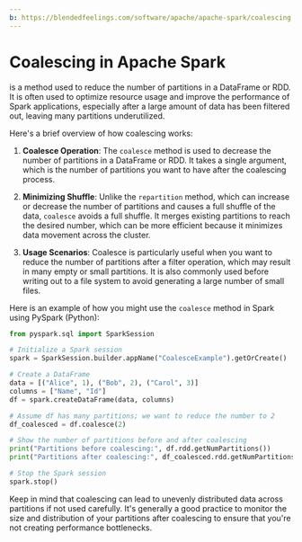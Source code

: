 ```yaml
---
b: https://blendedfeelings.com/software/apache/apache-spark/coalescing.md
---
```


# Coalescing in Apache Spark 
is a method used to reduce the number of partitions in a DataFrame or RDD. It is often used to optimize resource usage and improve the performance of Spark applications, especially after a large amount of data has been filtered out, leaving many partitions underutilized.

Here's a brief overview of how coalescing works:

1. **Coalesce Operation**: The `coalesce` method is used to decrease the number of partitions in a DataFrame or RDD. It takes a single argument, which is the number of partitions you want to have after the coalescing process.

2. **Minimizing Shuffle**: Unlike the `repartition` method, which can increase or decrease the number of partitions and causes a full shuffle of the data, `coalesce` avoids a full shuffle. It merges existing partitions to reach the desired number, which can be more efficient because it minimizes data movement across the cluster.

3. **Usage Scenarios**: Coalesce is particularly useful when you want to reduce the number of partitions after a filter operation, which may result in many empty or small partitions. It is also commonly used before writing out to a file system to avoid generating a large number of small files.

Here is an example of how you might use the `coalesce` method in Spark using PySpark (Python):

```python
from pyspark.sql import SparkSession

# Initialize a Spark session
spark = SparkSession.builder.appName("CoalesceExample").getOrCreate()

# Create a DataFrame
data = [("Alice", 1), ("Bob", 2), ("Carol", 3)]
columns = ["Name", "Id"]
df = spark.createDataFrame(data, columns)

# Assume df has many partitions; we want to reduce the number to 2
df_coalesced = df.coalesce(2)

# Show the number of partitions before and after coalescing
print("Partitions before coalescing:", df.rdd.getNumPartitions())
print("Partitions after coalescing:", df_coalesced.rdd.getNumPartitions())

# Stop the Spark session
spark.stop()
```

Keep in mind that coalescing can lead to unevenly distributed data across partitions if not used carefully. It's generally a good practice to monitor the size and distribution of your partitions after coalescing to ensure that you're not creating performance bottlenecks.